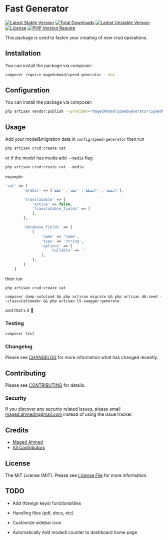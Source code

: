 # Fast Generator

[![Latest Stable Version](http://poser.pugx.org/magedahmad/speed-generator/v)](https://packagist.org/packages/magedahmad/speed-generator) [![Total Downloads](http://poser.pugx.org/magedahmad/speed-generator/downloads)](https://packagist.org/packages/magedahmad/speed-generator) [![Latest Unstable Version](http://poser.pugx.org/magedahmad/speed-generator/v/unstable)](https://packagist.org/packages/magedahmad/speed-generator) [![License](http://poser.pugx.org/magedahmad/speed-generator/license)](https://packagist.org/packages/magedahmad/speed-generator) [![PHP Version Require](http://poser.pugx.org/magedahmad/speed-generator/require/php)](https://packagist.org/packages/magedahmad/speed-generator)

This package is used to fasten your creating of new crud operations.

## Installation

You can install the package via composer:

```bash
composer require magedahmad/speed-generator --dev
```

## Configuration

You can install the package via composer:

```bash
php artisan vendor:publish --provider="MagedAhmad\SpeedGenerator\SpeedGeneratorServiceProvider"
```

## Usage

Add your model&migration data in `config/speed-generator` then run
```php
php artisan crud:create cat
```
or if the model has media add `--media` flag

```php
php artisan crud:create cat --media
```

example 

```php
'cat' => [
        'arabic' => ['القطة', 'القطط', 'قطه', 'قطط'],

        'translatable' => [
            'active' => false,
            'translatable_fields' => [
            ],
        ],

        'database_fields' => [
            [
                'name' => 'name',
                'type' => 'string',
                'options' => [
                    'nullable' => ''
                ],
            ],
        ]
    ]
```



then run 
```
php artisan crud:create cat

composer dump-autoload && php artisan migrate && php artisan db:seed --class=CatSeeder && php artisan l5-swagger:generate
```

and that's it 🎉

### Testing

```bash
composer test
```

### Changelog

Please see [CHANGELOG](CHANGELOG.md) for more information what has changed recently.

## Contributing

Please see [CONTRIBUTING](CONTRIBUTING.md) for details.

### Security

If you discover any security related issues, please email maged.ahmedr@gmail.com instead of using the issue tracker.

## Credits

-   [Maged Ahmed](https://github.com/magedahmad)
-   [All Contributors](../../contributors)

## License

The MIT License (MIT). Please see [License File](LICENSE.md) for more information.

## TODO

- Add (foreign keys) functionalities

- Handling files (pdf, docs, etc)

- Customize sidebar icon

- Automatically Add modedl counter to dashboard home page